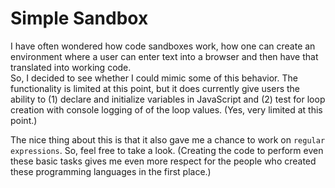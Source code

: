 # Simple Sandbox

I have often wondered how code sandboxes work, how one can create an environment where 
a user can enter text into a browser and then have that translated into working code.  
So, I decided to see whether I could mimic some of this behavior.  The functionality is 
limited at this point, but it does currently give users the ability to (1) declare and 
initialize variables in JavaScript and (2) test for loop creation with console logging of 
of the loop values.  (Yes, very limited at this point.)

The nice thing about this is that it also gave me a chance to work on `regular expressions`.  So, 
feel free to take a look.  (Creating the code to perform even these basic tasks gives me even 
more respect for the people who created these programming languages in the first place.)